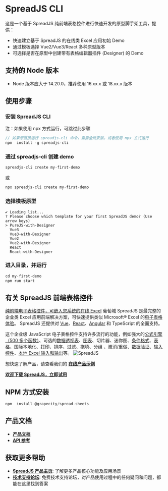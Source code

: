 # SpreadJS CLI
这是一个基于 SpreadJS 纯前端表格控件进行快速开发的原型脚手架工具，提供：
- 快速建立基于 SpreadJS 的在线类 Excel 应用初始 Demo
- 通过模板选择 Vue2/Vue3/React 多种原型版本
- 可选择是否在原型中创建带有表格编辑器插件 (Designer) 的 Demo

## 支持的 Node 版本
- Node 版本应大于 14.20.0，推荐使用 16.xx.x 或 18.xx.x 版本

## 使用步骤
### 安装 SpreadJS CLI
注：如果使用 npx 方式运行，可跳过此步骤
```JavaScript
// 如果想直接运行 spreadjs-cli 命令，需要全局安装，或者使用 npx 方式运行
npm  install -g spreadjs-cli
```
### 通过 spreadjs-cli 创建 demo
```JavaScript
spreadjs-cli create my-first-demo
```
或
```JavaScript
npx spreadjs-cli create my-first-demo
```
### 选择模板原型
```shell
✔ Loading list...
? Please choose which template for your first SpreadJS demo? (Use arrow keys)
> PureJS-with-Designer
  Vue3
  Vue3-with-Designer
  Vue2
  Vue2-with-Designer
  React
  React-with-Designer
```
### 进入目录，并运行
```JavaScript
cd my-first-demo
npm run start
```

## 有关 SpreadJS 前端表格控件
[纯前端电子表格控件，可嵌入您系统的在线 Excel](https://www.grapecity.com.cn/developer/spreadjs)
葡萄城 SpreadJS 是最完整的企业类 Excel 应用前端解决方案，可快速提供类似 Microsoft® Excel 的[电子表格体验](https://demo.grapecity.com.cn/SpreadJS/WebDesigner/content/index.html)。 SpreadJS 还提供对 [Vue](https://www.grapecity.com.cn/developer/spreadjs/vue)、[React](https://www.grapecity.com.cn/developer/spreadjs/react)、[Angular](https://www.grapecity.com.cn/developer/spreadjs/angular) 和 TypeScript 的全面支持。

这个企业级 JavaScript 电子表格控件支持许多流行的功能，例如强大的[公式引擎（500 多个函数）](https://demo.grapecity.com.cn/spreadjs/SpreadJSTutorial/features/calculation/basic-functions/purejs)、可选的[数据透视表](https://demo.grapecity.com.cn/spreadjs/SpreadJSTutorial/features/pivot-table/pivot-panel/overview/purejs)、[图表](https://demo.grapecity.com.cn/spreadjs/SpreadJSTutorial/features/charts/basic-chart/purejs)、切片器、迷你图、[条件格式](https://demo.grapecity.com.cn/spreadjs/SpreadJSTutorial/features/cells/conditional-format/basic-conditional-format/purejs)、[表格](https://demo.grapecity.com.cn/spreadjs/SpreadJSTutorial/features/tables/basic-table/purejs)、国际本地化、[打印](https://demo.grapecity.com.cn/spreadjs/SpreadJSTutorial/features/print/basic-print/purejs)、排序、过滤、拖填、分组 、撤消/重做、[数据验证](https://demo.grapecity.com.cn/spreadjs/SpreadJSTutorial/features/cells/data-validation/basic-data-validator/purejs)、[输入控件](https://demo.grapecity.com.cn/spreadjs/SpreadJSTutorial/features/cells/cell-types/basic/purejs)、[本地 Excel 输入和输出](https://demo.grapecity.com.cn/spreadjs/SpreadJSTutorial/features/workbook/excel-import-export/purejs)等。
![SpreadJS](https://cdn.grapecity.com.cn/spreadjs/resources/web-designer/all.png)

想快速了解产品，请查看我们的 **[在线产品示例](https://www.grapecity.com.cn/developer/spreadjs/demo)**

**[欢迎下载 SpreadJS，立即试用](https://www.grapecity.com.cn/developer/spreadjs/download)**

## NPM 方式安装  
```JavaScript
npm  install @grapecity/spread-sheets
```

## 产品文档
- **[产品文档](https://demo.grapecity.com.cn/spreadjs/help/docs/overview)**
- **[API 参考](https://demo.grapecity.com.cn/spreadjs/help/api/modules/GC.Data)**

## 获取更多帮助
-  **[SpreadJS 产品主页](https://www.grapecity.com.cn/developer/spreadjs)**: 了解更多产品核心功能及应用场景
-  **[技术支持论坛](https://gcdn.grapecity.com.cn/showforum-230-1.html)**: 免费技术支持论坛，对产品使用过程中的任何疑问和问题，都能在这里找到答案
